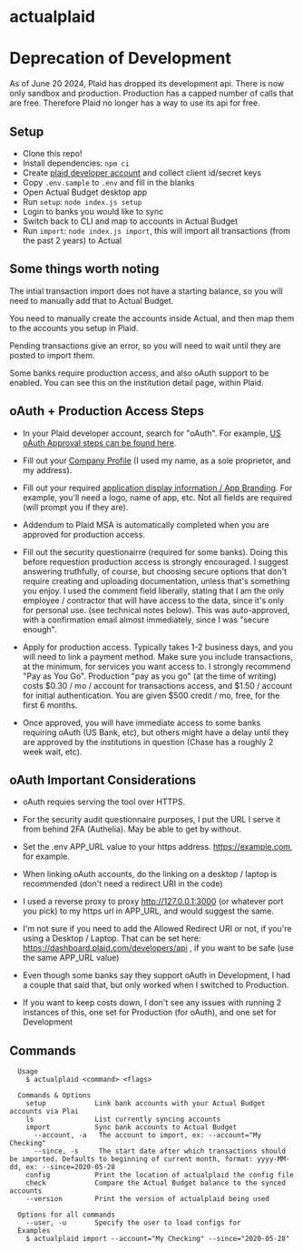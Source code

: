 # actualplaid

# Deprecation of Development
As of June 20 2024, Plaid has dropped its development api.  There is now only sandbox and production.  Production has a capped number of calls that are free.  Therefore Plaid no longer has a way to use its api for free.

## Setup

-   Clone this repo!
-   Install dependencies: `npm ci`
-   Create [plaid developer account](https://dashboard.plaid.com/overview/development) and collect client id/secret keys
-   Copy `.env.sample` to `.env` and fill in the blanks
-   Open Actual Budget desktop app
-   Run `setup`: `node index.js setup`
-   Login to banks you would like to sync
-   Switch back to CLI and map to accounts in Actual Budget
-   Run `import`: `node index.js import`, this will import all transactions (from the past 2 years) to Actual

## Some things worth noting

The intial transaction import does not have a starting balance, so you will need to manually add that to Actual Budget.

You need to manually create the accounts inside Actual, and then map them to the accounts you setup in Plaid.

Pending transactions give an error, so you will need to wait until they are posted to import them.

Some banks require production access, and also oAuth support to be enabled. You can see this on the institution detail page, within Plaid.

## oAuth + Production Access Steps

- In your Plaid developer account, search for "oAuth". For example, [US oAuth Approval steps can be found here](https://dashboard.plaid.com/settings/compliance/us-oauth-institutions).


- Fill out your [Company Profile](https://dashboard.plaid.com/settings/company/profile) (I used my name, as a sole proprietor, and my address).

- Fill out your required [application display information / App Branding](https://dashboard.plaid.com/settings/company/app-branding). For example, you'll need a logo, name of app, etc. Not all fields are required (will prompt you if they are).

- Addendum to Plaid MSA is automatically completed when you are approved for production access.

- Fill out the security questionairre (required for some banks). Doing this before requestion production access is strongly encouraged. I suggest answering truthfully, of course, but choosing secure options that don't require creating and uploading documentation, unless that's something you enjoy. I used the comment field liberally, stating that I am the only employee / contractor that will have access to the data, since it's only for personal use.  (see technical notes below). This was auto-approved, with a confirmation email almost immediately, since I was "secure enough".

- Apply for production access. Typically takes 1-2 business days, and you will need to link a payment method. Make sure you include transactions, at the minimum, for services you want access to. I strongly recommend "Pay as You Go". Production "pay as you go" (at the time of writing) costs $0.30 / mo / account for transactions access, and $1.50 / account for initial authentication. You are given $500 credit / mo, free, for the first 6 months.

- Once approved, you will have immediate access to some banks requiring oAuth (US Bank, etc), but others might have a delay until they are approved by the institutions in question (Chase has a roughly 2 week wait, etc).

## oAuth Important Considerations

- oAuth requies serving the tool over HTTPS. 

- For the security audit questionnaire purposes, I put the URL I serve it from behind 2FA (Authelia). May be able to get by without.

- Set the .env APP_URL value to your https address. https://example.com, for example.

- When linking oAuth accounts, do the linking on a desktop / laptop is recommended (don't need a redirect URI in the code)

- I used a reverse proxy to proxy http://127.0.0.1:3000 (or whatever port you pick) to my https url in APP_URL, and would suggest the same.

- I'm not sure if you need to add the Allowed Redirect URI or not, if you're using a Desktop / Laptop. That can be set here: https://dashboard.plaid.com/developers/api , if you want to be safe (use the same APP_URL value)

- Even though some banks say they support oAuth in Development, I had a couple that said that, but only worked when I switched to Production.

- If you want to keep costs down, I don't see any issues with running 2 instances of this, one set for Production (for oAuth), and one set for Development

## Commands


```
  Usage
    $ actualplaid <command> <flags>

  Commands & Options
    setup            Link bank accounts with your Actual Budget accounts via Plai
    ls               List currently syncing accounts
    import           Sync bank accounts to Actual Budget
      --account, -a   The account to import, ex: --account="My Checking"
      --since, -s     The start date after which transactions should be imported. Defaults to beginning of current month, format: yyyy-MM-dd, ex: --since=2020-05-28
    config           Print the location of actualplaid the config file
    check            Compare the Actual Budget balance to the synced accounts
    --version        Print the version of actualplaid being used

  Options for all commands
    --user, -u       Specify the user to load configs for
  Examples
    $ actualplaid import --account="My Checking" --since="2020-05-28"
```
